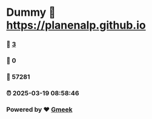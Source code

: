 # Dummy :link: https://planenalp.github.io 
### :page_facing_up: [3](https://planenalp.github.io/tag.html) 
### :speech_balloon: 0 
### :hibiscus: 57281 
### :alarm_clock: 2025-03-19 08:58:46 
### Powered by :heart: [Gmeek](https://github.com/Meekdai/Gmeek)
